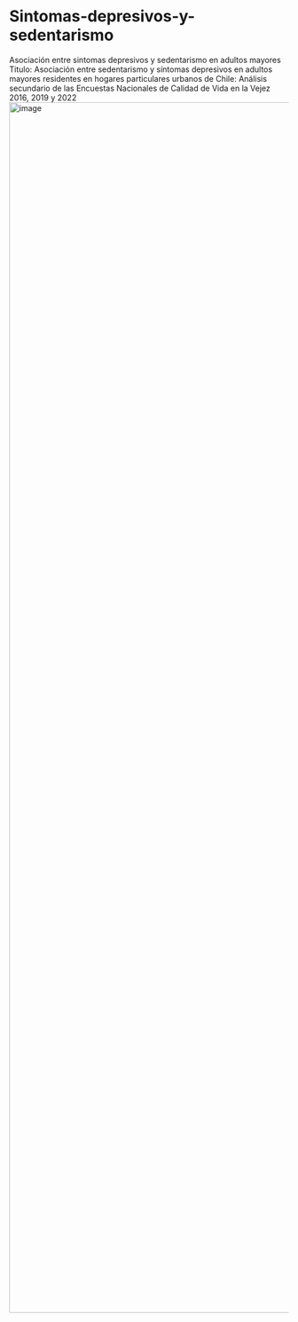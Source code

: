 # Sintomas-depresivos-y-sedentarismo
Asociación entre sintomas depresivos y sedentarismo en adultos mayores
Titulo: Asociación entre sedentarismo y síntomas depresivos en adultos mayores residentes en hogares particulares urbanos de Chile: Análisis secundario de las Encuestas Nacionales de Calidad de Vida en la Vejez 2016, 2019 y 2022<img width="2180" alt="image" src="https://github.com/user-attachments/assets/9f851a8d-7143-4ac5-8418-04d25a10c030" />
